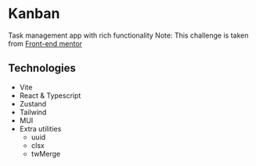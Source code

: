 # Kanban

Task management app with rich functionality
Note: This challenge is taken from [Front-end mentor](https://www.frontendmentor.io/challenges/kanban-task-management-web-app-wgQLt-HlbB)

## Technologies

- Vite
- React & Typescript
- Zustand
- Tailwind
- MUI
- Extra utilities
  - uuid
  - clsx
  - twMerge
